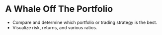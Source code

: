 # A Whale Off The Portfolio
- Compare and determine which portfolio or trading strategy is the best.
- Visualize risk, returns, and various ratios.   
